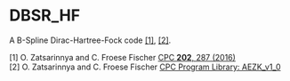 # DBSR_HF
A B-Spline Dirac-Hartree-Fock code [[1]](https://doi.org/10.1016/j.cpc.2015.12.023), [[2]](http://cpc.cs.qub.ac.uk/summaries/AEZK_v1_0.html).

[1] O. Zatsarinnya and C. Froese Fischer [CPC **202**, 287 (2016)](https://doi.org/10.1016/j.cpc.2015.12.023)  
[2] O. Zatsarinnya and C. Froese Fischer [CPC Program Library: AEZK_v1_0](http://cpc.cs.qub.ac.uk/summaries/AEZK_v1_0.html)
